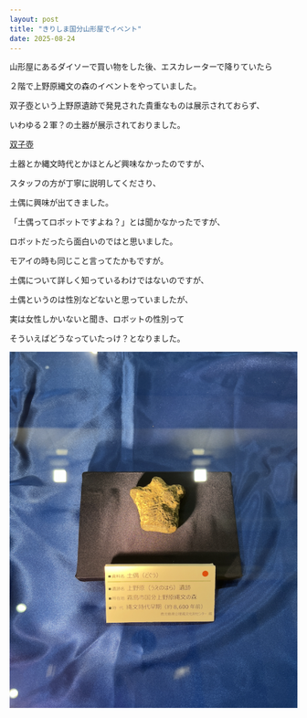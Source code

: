 ```yaml
---
layout: post
title: "きりしま国分山形屋でイベント"
date: 2025-08-24
---
```


山形屋にあるダイソーで買い物をした後、エスカレーターで降りていたら

２階で上野原縄文の森のイベントをやっていました。

双子壺という上野原遺跡で発見された貴重なものは展示されておらず、

いわゆる２軍？の土器が展示されておりました。

[双子壺](https://www.jomon-no-mori.jp/bunkazai-center/south/twins/)

土器とか縄文時代とかほとんど興味なかったのですが、

スタッフの方が丁寧に説明してくださり、

土偶に興味が出てきました。

「土偶ってロボットですよね？」とは聞かなかったですが、

ロボットだったら面白いのではと思いました。

モアイの時も同じこと言ってたかもですが。

土偶について詳しく知っているわけではないのですが、

土偶というのは性別などないと思っていましたが、

実は女性しかいないと聞き、ロボットの性別って

そういえばどうなっていたっけ？となりました。

![土偶](/assets/images/doguu.png)



